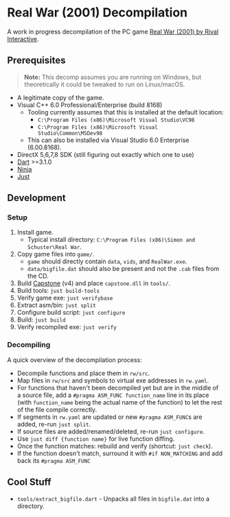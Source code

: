 # Real War (2001) Decompilation
A work in progress decompilation of the PC game [Real War (2001) by Rival Interactive](https://en.wikipedia.org/wiki/Real_War_(video_game)).

## Prerequisites
> **Note:** This decomp assumes you are running on Windows, but theoretically it could be tweaked to run on Linux/macOS.

- A legitimate copy of the game.
- Visual C++ 6.0 Professional/Enterprise (build 8168)
    - Tooling currently assumes that this is installed at the default location:
        - `C:\Program Files (x86)\Microsoft Visual Studio\VC98`
        - `C:\Program Files (x86)\Microsoft Visual Studio\Common\MSDev98`
    - This can also be installed via Visual Studio 6.0 Enterprise (6.00.8168).
- DirectX 5,6,7,8 SDK (still figuring out exactly which one to use)
- [Dart](https://dart.dev/) >=3.1.0
- [Ninja](https://ninja-build.org/)
- [Just](https://just.systems/)

## Development

### Setup
1. Install game.
    - Typical install directory: `C:\Program Files (x86)\Simon and Schuster\Real War`.
2. Copy game files into `game/`.
    - `game` should directly contain `data`, `vids`, and `RealWar.exe`.
    - `data/bigfile.dat` should also be present and not the `.cab` files from the CD.
3. Build [Capstone](https://www.capstone-engine.org/) (v4) and place `capstone.dll` in `tools/`.
4. Build tools: `just build-tools`
5. Verify game exe: `just verifybase`
6. Extract asm/bin: `just split`
7. Configure build script: `just configure`
8. Build: `just build`
9. Verify recompiled exe: `just verify`

### Decompiling
A quick overview of the decompilation process:

- Decompile functions and place them in `rw/src`.
- Map files in `rw/src` and symbols to virtual exe addresses in `rw.yaml`.
- For functions that haven't been decompiled yet but are in the middle of a source file, add a `#pragma ASM_FUNC function_name` line in its place (with `function_name` being the actual name of the function) to let the rest of the file compile correctly.
- If segments in `rw.yaml` are updated or new `#pragma ASM_FUNC`s are added, re-run `just split`.
- If source files are added/renamed/deleted, re-run `just configure`.
- Use `just diff {function name}` for live function diffing.
- Once the function matches: rebuild and verify (shortcut: `just check`).
- If the function doesn't match, surround it with `#if NON_MATCHING` and add back its `#pragma ASM_FUNC`

## Cool Stuff
- `tools/extract_bigfile.dart` - Unpacks all files in `bigfile.dat` into a directory. 
